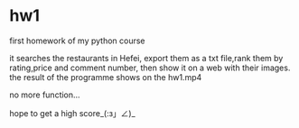 # hw1
first homework of my python course

it searches the restaurants in Hefei, export them as a txt file,rank them by rating,price and comment number, then show it on a web with their images.
the result of the programme shows on the hw1.mp4

no more function...

hope to get a high score_(:з」∠)_
